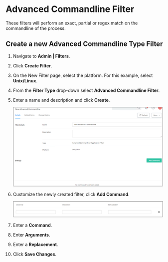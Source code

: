 [title]: # (Advanced Commandline)
[tags]: # (filter types, *nix)
[priority]: # (3)
# Advanced Commandline Filter

These filters will perform an exact, partial or regex match on the commandline of the process.

<!--Privilege Manager comes with default commandline filter types, which are all read-only, but can be copied to be customized.

This filter is available for both Windows and macOS systems.

## Search for Commandline Filters

1. Navigate to __Admin | Filters__.
1. In the search field for the __Type__ column enter commandline.

   ![Commandline Filter type search](../images/search-2.png "Commandline Filter type search")
1. Select a filter to view its details and/or use __Duplicate__ to customize the filter.

   ![Commandline Filter default example](images/command-line-filter.png "Commandline Filter default example")

   If you Duplicate (make a copy of an existing) filter, "rename" the filter and click __Create__.

   ![duplicate](images/command-line-filter-2.png "Commandline Filter duplicate")
-->

## Create a new Advanced Commandline Type Filter

1. Navigate to __Admin | Filters__.
1. Click __Create Filter__.
1. On the New Filter page, select the platform. For this example, select __Unix/Linux__.
1. From the __Filter Type__ drop-down select __Advanced Commandline Filter__.
1. Enter a name and description and click __Create__.

   ![New Commandline Filter](images/adv-cmdline-1.png "Create a new commandline filter")
1. Customize the newly created filter, click __Add Command__.

   ![New Commandline Filter edit](images/adv-cmdline-2.png "Add commands to the filter")
1. Enter a __Command__.
1. Enter __Arguments__.
1. Enter a __Replacement__.
1. Click __Save Changes__.

<!-- ## Parameters

Commandline Filters have one section to set the parameters for the filter.

The __Match Type__ gives you the options:

* Exact Match
* Partial Match
* Regular expression

__Command Line__:

* This is the section where you enter in the given command parameters to pull up the file or action.

## Examples

A commandline filter examines the commandline (excluding the primary executable) and applies a pattern match (Exact, Partial or Regular Expression).

For example allowing /FlushDNS as a command for IPConfig. -->
